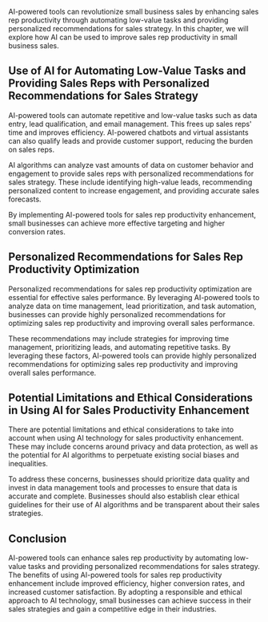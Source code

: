 
AI-powered tools can revolutionize small business sales by enhancing sales rep productivity through automating low-value tasks and providing personalized recommendations for sales strategy. In this chapter, we will explore how AI can be used to improve sales rep productivity in small business sales.

Use of AI for Automating Low-Value Tasks and Providing Sales Reps with Personalized Recommendations for Sales Strategy
----------------------------------------------------------------------------------------------------------------------

AI-powered tools can automate repetitive and low-value tasks such as data entry, lead qualification, and email management. This frees up sales reps' time and improves efficiency. AI-powered chatbots and virtual assistants can also qualify leads and provide customer support, reducing the burden on sales reps.

AI algorithms can analyze vast amounts of data on customer behavior and engagement to provide sales reps with personalized recommendations for sales strategy. These include identifying high-value leads, recommending personalized content to increase engagement, and providing accurate sales forecasts.

By implementing AI-powered tools for sales rep productivity enhancement, small businesses can achieve more effective targeting and higher conversion rates.

Personalized Recommendations for Sales Rep Productivity Optimization
--------------------------------------------------------------------

Personalized recommendations for sales rep productivity optimization are essential for effective sales performance. By leveraging AI-powered tools to analyze data on time management, lead prioritization, and task automation, businesses can provide highly personalized recommendations for optimizing sales rep productivity and improving overall sales performance.

These recommendations may include strategies for improving time management, prioritizing leads, and automating repetitive tasks. By leveraging these factors, AI-powered tools can provide highly personalized recommendations for optimizing sales rep productivity and improving overall sales performance.

Potential Limitations and Ethical Considerations in Using AI for Sales Productivity Enhancement
-----------------------------------------------------------------------------------------------

There are potential limitations and ethical considerations to take into account when using AI technology for sales productivity enhancement. These may include concerns around privacy and data protection, as well as the potential for AI algorithms to perpetuate existing social biases and inequalities.

To address these concerns, businesses should prioritize data quality and invest in data management tools and processes to ensure that data is accurate and complete. Businesses should also establish clear ethical guidelines for their use of AI algorithms and be transparent about their sales strategies.

Conclusion
----------

AI-powered tools can enhance sales rep productivity by automating low-value tasks and providing personalized recommendations for sales strategy. The benefits of using AI-powered tools for sales rep productivity enhancement include improved efficiency, higher conversion rates, and increased customer satisfaction. By adopting a responsible and ethical approach to AI technology, small businesses can achieve success in their sales strategies and gain a competitive edge in their industries.
